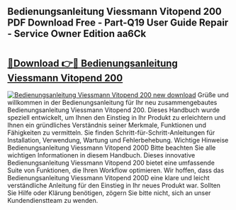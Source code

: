 ## Bedienungsanleitung Viessmann Vitopend 200 PDF Download Free - Part-Q19 User Guide Repair - Service Owner Edition aa6Ck

# <h2><a href="http://df0pfs.blite.top/?on=Bedienungsanleitung+Viessmann+Vitopend+200">🔗Download 👉🔴 Bedienungsanleitung Viessmann Vitopend 200</a></h2>

[![Bedienungsanleitung Viessmann Vitopend 200 new download](https://i.imgur.com/lujVjoI.png)](http://df0pfs.blite.top/?on=Bedienungsanleitung+Viessmann+Vitopend+200)
Grüße und willkommen in der Bedienungsanleitung für Ihr neu zusammengebautes Bedienungsanleitung Viessmann Vitopend 200. Dieses Handbuch wurde speziell entwickelt, um Ihnen den Einstieg in Ihr Produkt zu erleichtern und Ihnen ein gründliches Verständnis seiner Merkmale, Funktionen und Fähigkeiten zu vermitteln. Sie finden Schritt-für-Schritt-Anleitungen für Installation, Verwendung, Wartung und Fehlerbehebung. Wichtige Hinweise Bedienungsanleitung Viessmann Vitopend 200D Bitte beachten Sie alle wichtigen Informationen in diesem Handbuch. Dieses innovative Bedienungsanleitung Viessmann Vitopend 200 bietet eine umfassende Suite von Funktionen, die Ihren Workflow optimieren. Wir hoffen, dass das Bedienungsanleitung Viessmann Vitopend 200D eine klare und leicht verständliche Anleitung für den Einstieg in Ihr neues Produkt war. Sollten Sie Hilfe oder Klärung benötigen, zögern Sie bitte nicht, sich an unser Kundendienstteam zu wenden.

